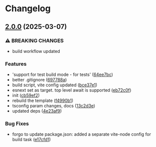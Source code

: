 # Changelog

## [2.0.0](https://github.com/murolem/vite-template-vanilla-ts-lib-mode/compare/v1.2.0...v2.0.0) (2025-03-07)


### ⚠ BREAKING CHANGES

* build workflow updated

### Features

* 'support for test build mode - for tests' ([64ee7bc](https://github.com/murolem/vite-template-vanilla-ts-lib-mode/commit/64ee7bc241c5f00ad22a426cf05bb4bbd7be3749))
* better .gitignore ([697788a](https://github.com/murolem/vite-template-vanilla-ts-lib-mode/commit/697788a4fc8c024c62640ad47cd41c4e2d53e6c8))
* build script, vite config updated ([bce37e1](https://github.com/murolem/vite-template-vanilla-ts-lib-mode/commit/bce37e126e765f1f19c66f768df2d63f098c64fd))
* esnext set as target. top level await is supported ([eb72c0f](https://github.com/murolem/vite-template-vanilla-ts-lib-mode/commit/eb72c0fd903670095ebf977562f6ea95c1856c1f))
* init ([cb59ef2](https://github.com/murolem/vite-template-vanilla-ts-lib-mode/commit/cb59ef2ccedf38171d924ba524082d9d4a7ab672))
* rebuild the template ([f4990b1](https://github.com/murolem/vite-template-vanilla-ts-lib-mode/commit/f4990b19a5ca24e6c05d6a806b75f014c2b35d78))
* tsconfig param changes, docs ([13c2d3e](https://github.com/murolem/vite-template-vanilla-ts-lib-mode/commit/13c2d3e642d760f310998bab21dbb5122e60ce83))
* updated deps ([4e23af9](https://github.com/murolem/vite-template-vanilla-ts-lib-mode/commit/4e23af9a885b012e119eae977d8efe4cbacd209c))


### Bug Fixes

* forgo to update package.json: added a separate vite-node config for build task ([e17cfd1](https://github.com/murolem/vite-template-vanilla-ts-lib-mode/commit/e17cfd1dcba9818a4ed5d0e056ff8c9b607f9e3c))

